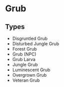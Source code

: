 # Grub
## Types
* Disgruntled Grub
* Disturbed Jungle Grub
* Forest Grub
* Grub (NPC)
* Grub Larva
* Jungle Grub
* Luminescent Grub
* Overgrown Grub
* Veteran Grub
